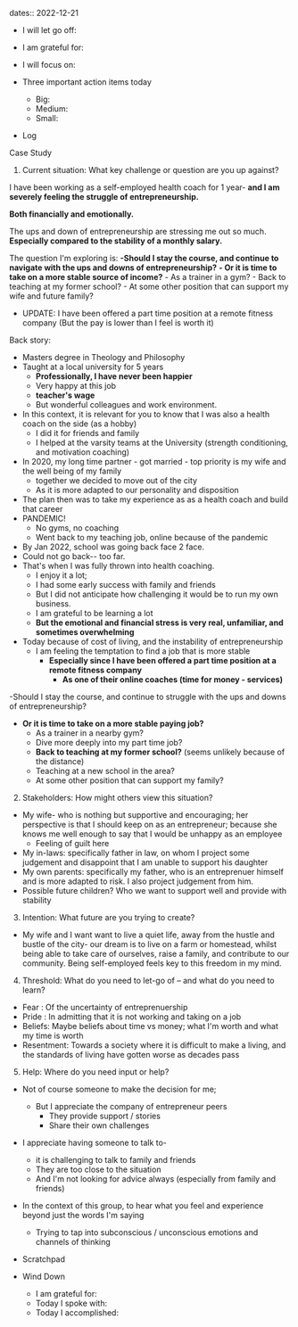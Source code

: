 dates:: 2022-12-21

- I will let go off:
- I am grateful for:
- I will focus on:

- Three important action items today
	- Big:
	- Medium:
	- Small:

- Log

Case Study

1. Current situation: What key challenge or question are you up against?

I have been working as a self-employed health coach for 1 year- **and I am severely feeling the struggle of entrepreneurship.** 

**Both financially and emotionally.**

The ups and down of entrepreneurship are stressing me out so much. **Especially compared to the stability of a monthly salary.**

The question I'm exploring is:
**-Should I stay the course, and continue to navigate with the ups and downs of entrepreneurship?**
**- Or it is time to take on a more stable source of income?**
	- As a trainer in a gym? 
	- Back to teaching at my former school?
	- At some other position that can support my wife and future family?
- UPDATE: I have been offered a part time position at a remote fitness company (But the pay is lower than I feel is worth it)

Back story:
- Masters degree in Theology and Philosophy
- Taught at a local university for 5 years 
	- **Professionally, I have never been happier**
	- Very happy at this job
	- **teacher's wage**
	- But wonderful colleagues and work environment.
- In this context, it is relevant for you to know that I was also a health coach on the side (as a hobby)
	- I did it for friends and family
	- I helped at the varsity teams at the University (strength conditioning, and motivation coaching)
- In 2020, my long time partner - got married - top priority is my wife and the well being of my family
	- together we decided to move out of the city
	- As it is more adapted to our personality and disposition
- The plan then was to take my experience as as a health coach and build that career
- PANDEMIC!
	- No gyms, no coaching
	- Went back to my teaching job, online because of the pandemic
- By Jan 2022, school was going back face 2 face.
- Could not go back-- too far.
- That's when I was fully thrown into health coaching.
	- I enjoy it a lot; 
	- I had some early success with family and friends
	- But I did not anticipate how challenging it would be to run my own business.
	- I am grateful to be learning a lot
	- **But the emotional and financial stress is very real, unfamiliar, and sometimes overwhelming**
- Today because of cost of living, and the instability of entrepreneurship
	- I am feeling the temptation to find a job that is more stable
		- **Especially since I have been offered a part time position at a remote fitness company**
			- **As one of their online coaches (time for money - services)**

-Should I stay the course, and continue to struggle with the ups and downs of entrepreneurship?
- **Or it is time to take on a more stable paying job?**
	- As a trainer in a nearby gym? 
	- Dive more deeply into my part time job?
	- **Back to teaching at my former school?** (seems unlikely because of the distance)
	- Teaching at a new school in the area?
	- At some other position that can support my family?

2.  Stakeholders: How might others view this situation?
- My wife- who is nothing but supportive and encouraging; her perspective is that I should keep on as an entrepreneur; because she knows me well enough to say that I would be unhappy as an employee
	- Feeling of guilt here
- My in-laws: specifically father in law, on whom I project some judgement and disappoint that I am unable to support his daughter
- My own parents: specifically my father, who is an entreprenuer himself and is more adapted to risk. I also project judgement from him. 
- Possible future children? Who we want to support well and provide with stability

3.  Intention: What future are you trying to create?
- My wife and I want want to live a quiet life, away from the hustle and bustle of the city- our dream is to live on a farm or homestead, whilst being able to take care of ourselves, raise a family, and contribute to our community. Being self-employed feels key to this freedom in my mind.
	
4.  Threshold: What do you need to let-go of – and what do you need to learn?
- Fear : Of the uncertainty of entreprenuership 
- Pride : In admitting that it is not working and taking on a job
- Beliefs: Maybe beliefs about time vs money; what I'm worth and what my time is worth
- Resentment: Towards a society where it is difficult to make a living, and the standards of living have gotten worse as decades pass

5.  Help: Where do you need input or help?
- Not of course someone to make the decision for me;
	- But I appreciate the company of entrepreneur peers
		- They provide support / stories
		- Share their own challenges
- I appreciate having someone to talk to- 
	- it is challenging to talk to family and friends
	- They are too close to the situation
	- And I'm not looking for advice always (especially from family and friends)
- In the context of this group, to hear what you feel and experience beyond just the words I'm saying
	- Trying to tap into subconscious / unconscious emotions and channels of thinking

- Scratchpad

- Wind Down
	- I am grateful for:
	- Today I spoke with:
	- Today I accomplished: